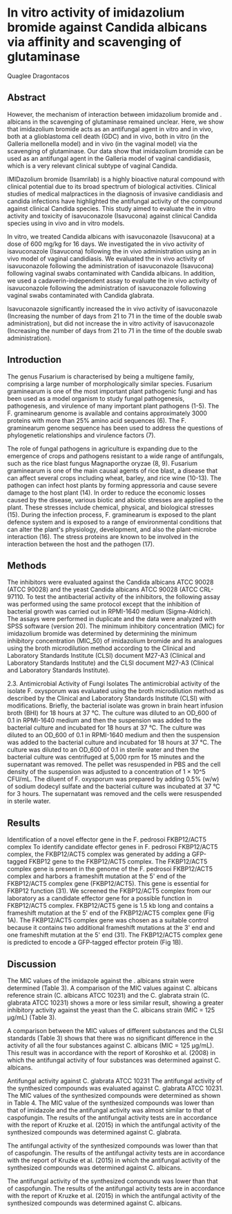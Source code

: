 # In vitro activity of imidazolium bromide against Candida albicans via affinity and scavenging of glutaminase
Quaglee Dragontacos


## Abstract
However, the mechanism of interaction between imidazolium bromide and . albicans in the scavenging of glutaminase remained unclear. Here, we show that imidazolium bromide acts as an antifungal agent in vitro and in vivo, both at a glioblastoma cell death (GDC) and in vivo, both in vitro (in the Galleria mellonella model) and in vivo (in the vaginal model) via the scavenging of glutaminase. Our data show that imidazolium bromide can be used as an antifungal agent in the Galleria model of vaginal candidiasis, which is a very relevant clinical subtype of vaginal Candida.

IMIDazolium bromide (Isamrilab) is a highly bioactive natural compound with clinical potential due to its broad spectrum of biological activities. Clinical studies of medical malpractices in the diagnosis of invasive candidiasis and candida infections have highlighted the antifungal activity of the compound against clinical Candida species. This study aimed to evaluate the in vitro activity and toxicity of isavuconazole (Isavucona) against clinical Candida species using in vivo and in vitro models.

In vitro, we treated Candida albicans with isavuconazole (Isavucona) at a dose of 600 mg/kg for 16 days. We investigated the in vivo activity of isavuconazole (Isavucona) following the in vivo administration using an in vivo model of vaginal candidiasis. We evaluated the in vivo activity of isavuconazole following the administration of isavuconazole (Isavucona) following vaginal swabs contaminated with Candida albicans. In addition, we used a cadaverin-independent assay to evaluate the in vivo activity of isavuconazole following the administration of isavuconazole following vaginal swabs contaminated with Candida glabrata.

Isavuconazole significantly increased the in vivo activity of isavuconazole (Increasing the number of days from 21 to 71 in the time of the double swab administration), but did not increase the in vitro activity of isavuconazole (Increasing the number of days from 21 to 71 in the time of the double swab administration).


## Introduction
The genus Fusarium is characterised by being a multigene family, comprising a large number of morphologically similar species. Fusarium graminearum is one of the most important plant pathogenic fungi and has been used as a model organism to study fungal pathogenesis, pathogenesis, and virulence of many important plant pathogens (1-5). The F. graminearum genome is available and contains approximately 3000 proteins with more than 25% amino acid sequences (6). The F. graminearum genome sequence has been used to address the questions of phylogenetic relationships and virulence factors (7).

The role of fungal pathogens in agriculture is expanding due to the emergence of crops and pathogens resistant to a wide range of antifungals, such as the rice blast fungus Magnaporthe oryzae (8, 9). Fusarium graminearum is one of the main causal agents of rice blast, a disease that can affect several crops including wheat, barley, and rice wine (10-13). The pathogen can infect host plants by forming appressoria and cause severe damage to the host plant (14). In order to reduce the economic losses caused by the disease, various biotic and abiotic stresses are applied to the plant. These stresses include chemical, physical, and biological stresses (15). During the infection process, F. graminearum is exposed to the plant defence system and is exposed to a range of environmental conditions that can alter the plant's physiology, development, and also the plant-microbe interaction (16). The stress proteins are known to be involved in the interaction between the host and the pathogen (17).


## Methods
The inhibitors were evaluated against the Candida albicans ATCC 90028 (ATCC 90028) and the yeast Candida albicans ATCC 90028 (ATCC CRL-97110. To test the antibacterial activity of the inhibitors, the following assay was performed using the same protocol except that the inhibition of bacterial growth was carried out in RPMI-1640 medium (Sigma-Aldrich). The assays were performed in duplicate and the data were analyzed with SPSS software (version 20). The minimum inhibitory concentration (MIC) for imidazolium bromide was determined by determining the minimum inhibitory concentration (MIC_50) of imidazolium bromide and its analogues using the broth microdilution method according to the Clinical and Laboratory Standards Institute (CLSI) document M27-A3 (Clinical and Laboratory Standards Institute) and the CLSI document M27-A3 (Clinical and Laboratory Standards Institute).

2.3. Antimicrobial Activity of Fungi Isolates
The antimicrobial activity of the isolate F. oxysporum was evaluated using the broth microdilution method as described by the Clinical and Laboratory Standards Institute (CLSI) with modifications. Briefly, the bacterial isolate was grown in brain heart infusion broth (BHI) for 18 hours at 37 °C. The culture was diluted to an OD_600 of 0.1 in RPMI-1640 medium and then the suspension was added to the bacterial culture and incubated for 18 hours at 37 °C. The culture was diluted to an OD_600 of 0.1 in RPMI-1640 medium and then the suspension was added to the bacterial culture and incubated for 18 hours at 37 °C. The culture was diluted to an OD_600 of 0.1 in sterile water and then the bacterial culture was centrifuged at 5,000 rpm for 15 minutes and the supernatant was removed. The pellet was resuspended in PBS and the cell density of the suspension was adjusted to a concentration of 1 × 10^5 CFU/mL. The diluent of F. oxysporum was prepared by adding 0.5% (w/w) of sodium dodecyl sulfate and the bacterial culture was incubated at 37 °C for 3 hours. The supernatant was removed and the cells were resuspended in sterile water.


## Results
Identification of a novel effector gene in the F. pedrosoi FKBP12/ACT5 complex
To identify candidate effector genes in F. pedrosoi FKBP12/ACT5 complex, the FKBP12/ACT5 complex was generated by adding a GFP-tagged FKBP12 gene to the FKBP12/ACT5 complex. The FKBP12/ACT5 complex gene is present in the genome of the F. pedrosoi FKBP12/ACT5 complex and harbors a frameshift mutation at the 5' end of the FKBP12/ACT5 complex gene (FKBP12/ACT5). This gene is essential for FKBP12 function (31). We screened the FKBP12/ACT5 complex from our laboratory as a candidate effector gene for a possible function in FKBP12/ACT5 complex. FKBP12/ACT5 gene is 1.5 kb long and contains a frameshift mutation at the 5' end of the FKBP12/ACT5 complex gene (Fig 1A). The FKBP12/ACT5 complex gene was chosen as a suitable control because it contains two additional frameshift mutations at the 3' end and one frameshift mutation at the 5' end (31). The FKBP12/ACT5 complex gene is predicted to encode a GFP-tagged effector protein (Fig 1B).


## Discussion

The MIC values of the imidazole against the . albicans strain were determined (Table 3). A comparison of the MIC values against C. albicans reference strain (C. albicans ATCC 10231) and the C. glabrata strain (C. glabrata ATCC 10231) shows a more or less similar result, showing a greater inhibitory activity against the yeast than the C. albicans strain (MIC = 125 µg/mL) (Table 3).

A comparison between the MIC values of different substances and the CLSI standards (Table 3) shows that there was no significant difference in the activity of all the four substances against C. albicans (MIC = 125 µg/mL). This result was in accordance with the report of Koroshko et al. (2008) in which the antifungal activity of four substances was determined against C. albicans.

Antifungal activity against C. glabrata ATCC 10231
The antifungal activity of the synthesized compounds was evaluated against C. glabrata ATCC 10231. The MIC values of the synthesized compounds were determined as shown in Table 4. The MIC value of the synthesized compounds was lower than that of imidazole and the antifungal activity was almost similar to that of caspofungin. The results of the antifungal activity tests are in accordance with the report of Kruzke et al. (2015) in which the antifungal activity of the synthesized compounds was determined against C. glabrata.

The antifungal activity of the synthesized compounds was lower than that of caspofungin. The results of the antifungal activity tests are in accordance with the report of Kruzke et al. (2015) in which the antifungal activity of the synthesized compounds was determined against C. albicans.

The antifungal activity of the synthesized compounds was lower than that of caspofungin. The results of the antifungal activity tests are in accordance with the report of Kruzke et al. (2015) in which the antifungal activity of the synthesized compounds was determined against C. albicans.
